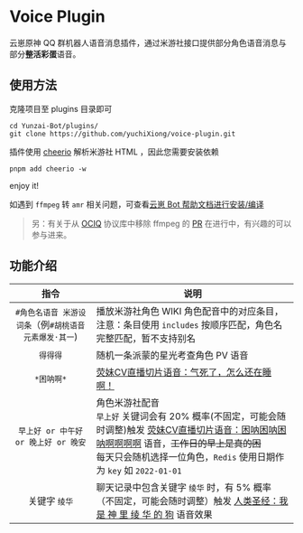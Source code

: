 # Voice Plugin
云崽原神 QQ 群机器人语音消息插件，通过米游社接口提供部分角色语音消息与部分**整活彩蛋**语音。

## 使用方法

克隆项目至 plugins 目录即可
```
cd Yunzai-Bot/plugins/
git clone https://github.com/yuchiXiong/voice-plugin.git
```

插件使用 [cheerio](https://cheerio.js.org/) 解析米游社 HTML ，因此您需要安装依赖

```
pnpm add cheerio -w
```

enjoy it!

如遇到 `ffmpeg` 转 `amr` 相关问题，可查看[云崽 Bot 帮助文档进行安装/编译](https://github.com/Le-niao/Yunzai-Bot/issues/154#17-%E5%AE%89%E8%A3%85-ffmpeg%E5%8F%AF%E9%80%89)

> 另：有关于从 [OCIQ](https://github.com/takayama-lily/oicq) 协议库中移除 ffmpeg 的 [PR](https://github.com/takayama-lily/oicq/pull/484) 在进行中，有兴趣的可以参与进来。

## 功能介绍
| 指令 | 说明 |
| :---: | --- |
| `#角色名语音 米游设词条`（例`#胡桃语音 元素爆发·其一`) | 播放米游社角色 WIKI 角色配音中的对应条目，注意：条目使用 `includes` 按顺序匹配，角色名完整匹配，暂不支持别名 |
| `得得得` | 随机一条派蒙的星光考查角色 PV 语音 |
| `*困呐啊*` | [荧妹CV直播切片语音：气死了，怎么还在睡啊！](https://www.bilibili.com/video/BV1NS4y1q7n3/?spm_id_from=333.337.search-card.all.click) |
| `早上好 or 中午好 or 晚上好 or 晚安` | 角色米游社配音<br /> `早上好` 关键词会有 20% 概率(不固定，可能会随时调整)触发 [荧妹CV直播切片语音：困呐困呐困呐啊啊啊啊](https://www.bilibili.com/video/BV14R4y1f7Ei/?spm_id_from=333.337.search-card.all.click&vd_source=d1b989264b8b671d1a2be75bf67c00b0) 语音，~~工作日的早上是真的困~~<br /> 每天只会随机选择一位角色，`Redis` 使用日期作为 `key` 如 `2022-01-01` |
| 关键字 `绫华` | 聊天记录中包含关键字 `绫华` 时，有 5% 概率（不固定，可能会随时调整）触发 [人类圣经：我 是 神 里 绫 华 的 狗](https://www.bilibili.com/video/BV1Ru411Z7c1/?spm_id_from=333.788.recommend_more_video.0&vd_source=d1b989264b8b671d1a2be75bf67c00b0) 语音效果 |
